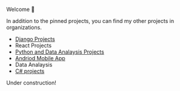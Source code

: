 Welcome 👋

In addition to the pinned projects, you can find my other projects in organizations.

- [Django Projects](https://github.com/Mobile-Dev-II-Inclass-Demos)
- React Projects
- [Python and Data Analaysis Projects](https://github.com/orgs/Python-And-Data-Analaysis-Projects/repositories)
- [Andriod Mobile App](https://github.com/orgs/Andriod-mobile-dev/repositories)
- Data Analaysis
- [C# projects](https://github.com/orgs/C-sharp-Projects-org/repositories)

<!---
Tesfa-eth/Tesfa-eth is a ✨ special ✨ repository because its `README.md` (this file) appears on your GitHub profile.
You can click the Preview link to take a look at your changes.
--->

Under construction!
